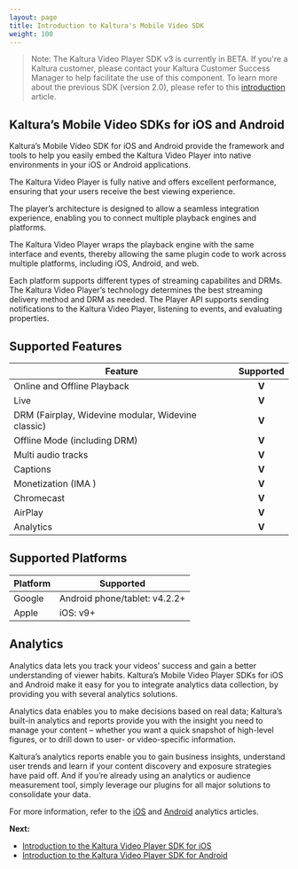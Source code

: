 ```yaml
---
layout: page
title: Introduction to Kaltura's Mobile Video SDK
weight: 100
---
```


> Note: The Kaltura Video Player SDK v3 is currently in BETA. If you're a Kaltura customer, please contact your Kaltura Customer Success Manager to help facilitate the use of this component. To learn more about the previous SDK (version 2.0), please refer to this [introduction](https://vpaas.kaltura.com/documentation/Mobile-Video-Player-SDKs/IntroductionV2.html) article.

## Kaltura’s Mobile Video SDKs for iOS and Android

Kaltura’s Mobile Video SDK for iOS and Android provide the framework and tools to help you easily embed the Kaltura Video Player into native environments in your iOS or Android applications.

The Kaltura Video Player is fully native and offers excellent performance, ensuring that your users receive the best viewing experience. 

The player’s architecture is designed to allow a seamless integration experience, enabling you to connect multiple playback engines and platforms. 

The Kaltura Video Player wraps the playback engine with the same interface and events, thereby allowing the same plugin code to work across multiple platforms, including iOS, Android, and web.

Each platform supports different types of streaming capabilites and DRMs. The Kaltura Video Player’s technology determines the best streaming delivery method and DRM as needed. The Player API supports sending notifications to the Kaltura Video Player, listening to events, and evaluating properties.

## Supported Features  

| Feature  | Supported |
| ------------- | :---: |
| Online and Offline Playback  | **V**  |
| Live  | **V**  |
| DRM (Fairplay, Widevine modular, Widevine classic)  | **V**  |
| Offline Mode (including DRM)  | **V**  |
| Multi audio tracks  | **V**  |
| Captions  | **V**  |
| Monetization (IMA )  | **V**  |
| Chromecast  | **V**  |
| AirPlay  | **V**  |
| Analytics  | **V**  |

## Supported Platforms  

| Platform  | Supported |
| ------------- | ------------- |
| Google  | Android phone/tablet: v4.2.2+ |
| Apple  |  iOS: v9+ |

## Analytics  

Analytics data lets you track your videos’ success and gain a better understanding of viewer habits. Kaltura’s Mobile Video Player SDKs for iOS and Android make it easy for you to integrate analytics data collection, by providing you with several analytics solutions.

Analytics data enables you to make decisions based on real data; Kaltura’s built-in analytics and reports provide you with the insight you need to manage your content – whether you want a quick snapshot of high-level figures, or to drill down to user- or video-specific information. 

Kaltura’s analytics reports enable you to gain business insights, understand user trends and learn if your content discovery and exposure strategies have paid off. And if you’re already using an analytics or audience measurement tool, simply leverage our plugins for all major solutions to consolidate your data. 

For more information, refer to the [iOS](https://vpaas.kaltura.com/documentation/Mobile-Video-Player-SDKs/v3_iOS_Analytics.html) and [Android](https://vpaas.kaltura.com/documentation/Mobile-Video-Player-SDKs/v3_Android_Analytics.html) analytics articles.


**Next:**
* [Introduction to the Kaltura Video Player SDK for iOS](https://vpaas.kaltura.com/documentation/Mobile-Video-Player-SDKs/v3_iOS_Introduction.html)
* [Introduction to the Kaltura Video Player SDK for Android](https://vpaas.kaltura.com/documentation/Mobile-Video-Player-SDKs/v3_Android_Introduction.html)

